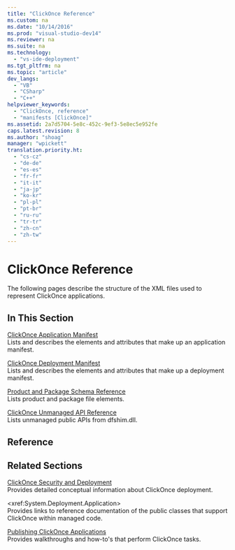 ```yaml
---
title: "ClickOnce Reference"
ms.custom: na
ms.date: "10/14/2016"
ms.prod: "visual-studio-dev14"
ms.reviewer: na
ms.suite: na
ms.technology: 
  - "vs-ide-deployment"
ms.tgt_pltfrm: na
ms.topic: "article"
dev_langs: 
  - "VB"
  - "CSharp"
  - "C++"
helpviewer_keywords: 
  - "ClickOnce, reference"
  - "manifests [ClickOnce]"
ms.assetid: 2a7d5704-5e8c-452c-9ef3-5e8ec5e952fe
caps.latest.revision: 8
ms.author: "shoag"
manager: "wpickett"
translation.priority.ht: 
  - "cs-cz"
  - "de-de"
  - "es-es"
  - "fr-fr"
  - "it-it"
  - "ja-jp"
  - "ko-kr"
  - "pl-pl"
  - "pt-br"
  - "ru-ru"
  - "tr-tr"
  - "zh-cn"
  - "zh-tw"
---
```

# ClickOnce Reference
The following pages describe the structure of the XML files used to represent ClickOnce applications.  
  
## In This Section  
 [ClickOnce Application Manifest](../deployment/clickonce-application-manifest.md)  
 Lists and describes the elements and attributes that make up an application manifest.  
  
 [ClickOnce Deployment Manifest](../deployment/clickonce-deployment-manifest.md)  
 Lists and describes the elements and attributes that make up a deployment manifest.  
  
 [Product and Package Schema Reference](../deployment/product-and-package-schema-reference.md)  
 Lists product and package file elements.  
  
 [ClickOnce Unmanaged API Reference](../deployment/clickonce-unmanaged-api-reference.md)  
 Lists unmanaged public APIs from dfshim.dll.  
  
## Reference  
  
## Related Sections  
 [ClickOnce Security and Deployment](../deployment/clickonce-security-and-deployment.md)  
 Provides detailed conceptual information about ClickOnce deployment.  
  
 \<xref:System.Deployment.Application>  
 Provides links to reference documentation of the public classes that support ClickOnce within managed code.  
  
 [Publishing ClickOnce Applications](../deployment/publishing-clickonce-applications.md)  
 Provides walkthroughs and how-to's that perform ClickOnce tasks.